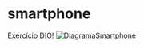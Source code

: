 # smartphone
Exercício DIO! 
![DiagramaSmartphone](https://github.com/JohnEverton-Dev/smartphone/assets/120345493/8c8f9b8c-b5db-4990-b884-8e9f50990645)
